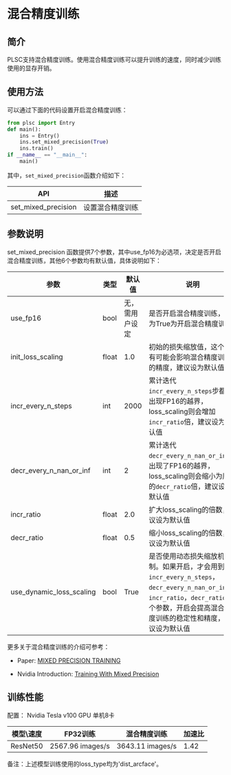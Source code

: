 # 混合精度训练

## 简介
PLSC支持混合精度训练。使用混合精度训练可以提升训练的速度，同时减少训练使用的显存开销。

## 使用方法
可以通过下面的代码设置开启混合精度训练：

```python
from plsc import Entry
def main():
    ins = Entry()
    ins.set_mixed_precision(True)
    ins.train()
if __name__ == "__main__":
    main()
```
其中，`set_mixed_precision`函数介绍如下：

| API  | 描述 |
| --- | ---|
| set_mixed_precision| 设置混合精度训练 

## 参数说明
set_mixed_precision 函数提供7个参数，其中use_fp16为必选项，决定是否开启混合精度训练，其他6个参数均有默认值，具体说明如下：

| 参数 | 类型 | 默认值| 说明
| --- | --- | ---|---|
|use_fp16|  bool | 无，需用户设定| 是否开启混合精度训练，设为True为开启混合精度训练
|init_loss_scaling| float | 1.0|初始的损失缩放值，这个值有可能会影响混合精度训练的精度，建议设为默认值
|incr_every_n_steps | int | 2000|累计迭代`incr_every_n_steps`步都没出现FP16的越界，loss_scaling则会增加`incr_ratio`倍，建议设为默认值
|decr_every_n_nan_or_inf| int | 2|累计迭代`decr_every_n_nan_or_inf`步出现了FP16的越界，loss_scaling则会缩小为原来的`decr_ratio`倍，建议设为默认值
|incr_ratio |float|2.0|扩大loss_scaling的倍数，建议设为默认值
|decr_ratio| float |0.5| 缩小loss_scaling的倍数，建议设为默认值
|use_dynamic_loss_scaling | bool | True| 是否使用动态损失缩放机制。如果开启，才会用到`incr_every_n_steps`，`decr_every_n_nan_or_inf`，`incr_ratio`，`decr_ratio`四个参数，开启会提高混合精度训练的稳定性和精度，建议设为默认值


更多关于混合精度训练的介绍可参考：
- Paper: [MIXED PRECISION TRAINING](https://arxiv.org/abs/1710.03740)

- Nvidia Introduction: [Training With Mixed Precision](https://docs.nvidia.com/deeplearning/sdk/mixed-precision-training/index.html)

## 训练性能
配置： Nvidia Tesla v100 GPU 单机8卡

| 模型\速度 | FP32训练 | 混合精度训练 | 加速比 |
| --- | --- | --- | --- |
| ResNet50 | 2567.96 images/s | 3643.11 images/s | 1.42 |

备注：上述模型训练使用的loss_type均为'dist_arcface'。
